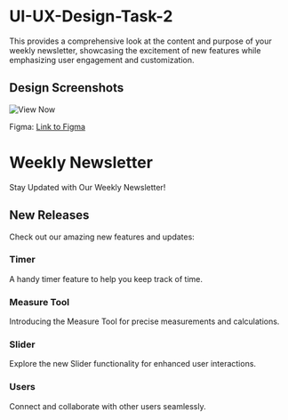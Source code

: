 # UI-UX-Design-Task-2
This provides a comprehensive look at the content and purpose of your weekly newsletter, showcasing the excitement of new features while emphasizing user engagement and customization.

## Design Screenshots
![View Now]("E:\task2.png")

Figma: [Link to Figma](https://www.figma.com/file/r68cdp9GklDpES8gUsu3Pz/CodSoft-Task-2?type=design&node-id=0%3A1&mode=design&t=IDTBFXp30RYFZ0k1-1)

# Weekly Newsletter

Stay Updated with Our Weekly Newsletter!

## New Releases

Check out our amazing new features and updates:

### Timer

A handy timer feature to help you keep track of time.

### Measure Tool

Introducing the Measure Tool for precise measurements and calculations.

### Slider

Explore the new Slider functionality for enhanced user interactions.

### Users

Connect and collaborate with other users seamlessly.


